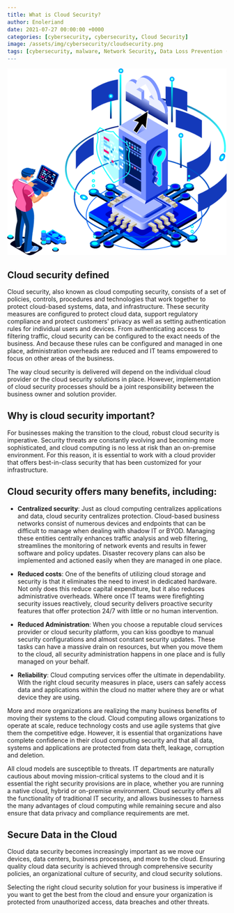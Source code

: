 ```yaml
---
title: What is Cloud Security?
author: Enoleriand
date: 2021-07-27 00:00:00 +0000
categories: [cybersecurity, cybersecurity, Cloud Security]
image: /assets/img/cybersecurity/cloudsecurity.png
tags: [cybersecurity, malware, Network Security, Data Loss Prevention (DLP), Cloud Security , trusion Detection Systems (IDS) or Intrusion Prevention Systems (IPS), Identity and Access Management (IAM) use, Antivirus/anti-malware, Ransomware, Phishing Attacks, Social engineering, Advanced Persistent Threat, network security, Firewalls,  Forcepoint's Secure Enterprise SD-WAN, Administrative, Physical, Technical, Cloud Security, Centralized, Reduced costs, Reduced Administration, Reliability]
---
```


![Desktop View](/assets/img/cybersecurity/cloudsecurity.png)

## Cloud security defined
Cloud security, also known as cloud computing security, consists of a set of policies, controls, procedures and technologies that work together to protect cloud-based systems, data, and infrastructure. These security measures are configured to protect cloud data, support regulatory compliance and protect customers' privacy as well as setting authentication rules for individual users and devices. From authenticating access to filtering traffic, cloud security can be configured to the exact needs of the business. And because these rules can be configured and managed in one place, administration overheads are reduced and IT teams empowered to focus on other areas of the business.

The way cloud security is delivered will depend on the individual cloud provider or the cloud security solutions in place. However, implementation of cloud security processes should be a joint responsibility between the business owner and solution provider.

## Why is cloud security important?
For businesses making the transition to the cloud, robust cloud security is imperative. Security threats are constantly evolving and becoming more sophisticated, and cloud computing is no less at risk than an on-premise environment. For this reason, it is essential to work with a cloud provider that offers best-in-class security that has been customized for your infrastructure.

## Cloud security offers many benefits, including:

- **Centralized security**: Just as cloud computing centralizes applications and data, cloud security centralizes protection. Cloud-based business networks consist of numerous devices and endpoints that can be difficult to manage when dealing with shadow IT or BYOD. Managing these entities centrally enhances traffic analysis and web filtering, streamlines the monitoring of network events and results in fewer software and policy updates. Disaster recovery plans can also be implemented and actioned easily when they are managed in one place.

- **Reduced costs**: One of the benefits of utilizing cloud storage and security is that it eliminates the need to invest in dedicated hardware. Not only does this reduce capital expenditure, but it also reduces administrative overheads. Where once IT teams were firefighting security issues reactively, cloud security delivers proactive security features that offer protection 24/7 with little or no human intervention.

- **Reduced Administration**: When you choose a reputable cloud services provider or cloud security platform, you can kiss goodbye to manual security configurations and almost constant security updates. These tasks can have a massive drain on resources, but when you move them to the cloud, all security administration happens in one place and is fully managed on your behalf.

- **Reliability**: Cloud computing services offer the ultimate in dependability. With the right cloud security measures in place, users can safely access data and applications within the cloud no matter where they are or what device they are using.

More and more organizations are realizing the many business benefits of moving their systems to the cloud. Cloud computing allows organizations to operate at scale, reduce technology costs and use agile systems that give them the competitive edge. However, it is essential that organizations have complete confidence in their cloud computing security and that all data, systems and applications are protected from data theft, leakage, corruption and deletion.

All cloud models are susceptible to threats. IT departments are naturally cautious about moving mission-critical systems to the cloud and it is essential the right security provisions are in place, whether you are running a native cloud, hybrid or on-premise environment. Cloud security offers all the functionality of traditional IT security, and allows businesses to harness the many advantages of cloud computing while remaining secure and also ensure that data privacy and compliance requirements are met.

## Secure Data in the Cloud
Cloud data security becomes increasingly important as we move our devices, data centers, business processes, and more to the cloud. Ensuring quality cloud data security is achieved through comprehensive security policies, an organizational culture of security, and cloud security solutions.

Selecting the right cloud security solution for your business is imperative if you want to get the best from the cloud and ensure your organization is protected from unauthorized access, data breaches and other threats.
